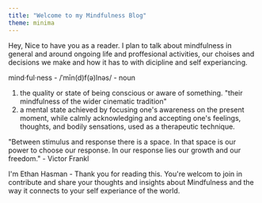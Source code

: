```yaml
---
title: "Welcome to my Mindfulness Blog"
theme: minima
---
```

Hey, Nice to have you as a reader.
I plan to talk about mindfulness in general and around ongoing life and proffesional activities, our choises and decisions we make and how it has to with dicipline and self experiancing.

mind·ful·ness - /ˈmīn(d)f(ə)lnəs/ - noun
1. the quality or state of being conscious or aware of something. "their mindfulness of the wider cinematic tradition"
2. a mental state achieved by focusing one's awareness on the present moment, while calmly acknowledging and accepting one's feelings, thoughts, and bodily sensations, used as a therapeutic technique.

"Between stimulus and response there is a space. In that space is our power to choose our response. In our response lies our growth and our freedom." - Victor Frankl

I'm Ethan Hasman - Thank you for reading this. 
You're welcom to join in contribute and share your thoughts and insights about Mindfulness and the way it connects to your self experiance of the world.
